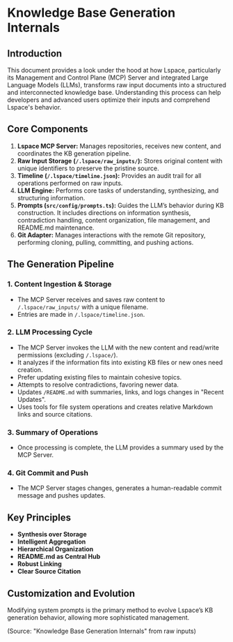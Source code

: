 # Knowledge Base Generation Internals

## Introduction
This document provides a look under the hood at how Lspace, particularly its Management and Control Plane (MCP) Server and integrated Large Language Models (LLMs), transforms raw input documents into a structured and interconnected knowledge base. Understanding this process can help developers and advanced users optimize their inputs and comprehend Lspace's behavior.

## Core Components

1. **Lspace MCP Server:** Manages repositories, receives new content, and coordinates the KB generation pipeline.
2. **Raw Input Storage (`/.lspace/raw_inputs/`):** Stores original content with unique identifiers to preserve the pristine source.
3. **Timeline (`/.lspace/timeline.json`):** Provides an audit trail for all operations performed on raw inputs.
4. **LLM Engine:** Performs core tasks of understanding, synthesizing, and structuring information.
5. **Prompts (`src/config/prompts.ts`):** Guides the LLM’s behavior during KB construction. It includes directions on information synthesis, contradiction handling, content organization, file management, and README.md maintenance.
6. **Git Adapter:** Manages interactions with the remote Git repository, performing cloning, pulling, committing, and pushing actions.

## The Generation Pipeline

### 1. Content Ingestion & Storage
   - The MCP Server receives and saves raw content to `/.lspace/raw_inputs/` with a unique filename.
   - Entries are made in `/.lspace/timeline.json`.

### 2. LLM Processing Cycle
   - The MCP Server invokes the LLM with the new content and read/write permissions (excluding `/.lspace/`).
   - It analyzes if the information fits into existing KB files or new ones need creation.
   - Prefer updating existing files to maintain cohesive topics.
   - Attempts to resolve contradictions, favoring newer data.
   - Updates `/README.md` with summaries, links, and logs changes in "Recent Updates".
   - Uses tools for file system operations and creates relative Markdown links and source citations.

### 3. Summary of Operations
   - Once processing is complete, the LLM provides a summary used by the MCP Server.

### 4. Git Commit and Push
   - The MCP Server stages changes, generates a human-readable commit message and pushes updates.

## Key Principles
- **Synthesis over Storage**
- **Intelligent Aggregation**
- **Hierarchical Organization**
- **README.md as Central Hub**
- **Robust Linking**
- **Clear Source Citation**

## Customization and Evolution
Modifying system prompts is the primary method to evolve Lspace’s KB generation behavior, allowing more sophisticated management.

(Source: "Knowledge Base Generation Internals" from raw inputs)